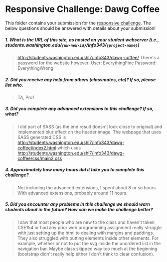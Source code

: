 # Responsive Challenge: Dawg Coffee

This folder contains your submission for the [responsive challenge](http://faculty.washington.edu/mikefree/info343/#/challenges/responsive). The below questions should be answered with details about your submission!

##### 1. What is the URL of this site, as hosted on your student webserver (i.e., students.washington.edu/<code>{uw-new-id}</code>/info343/<code>{project-name}</code>) #####
> http://students.washington.edu/shl7/info343/dawg-coffee/
There's a password for the website however.
User: EverythingFine
Password: EverythingWrong

##### 2. Did you receive any help from others (classmates, etc)? If so, please list who. #####
> TA, Prof

##### 3. Did you complete any advanced extensions to this challenge? If so, what? #####
> I did part of SASS (as the end result doesn't look close to original) and implemented blur effect on the header image. 
The webpage that uses SASS generated CSS is 
http://students.washington.edu/shl7/info343/dawg-coffee/index2.html
which uses
http://students.washington.edu/shl7/info343/dawg-coffee/css/main2.css

##### 4. Approximately how many hours did it take you to complete this challenge? #####
> Not including the advanced extensions, I spent about 8 or so hours. With advanced extensions, probably around 11 hours.

##### 5. Did you encounter any problems in this challenge we should warn students about in the future? How can we make the challenge better? #####
> I saw that most people who are new to the class and haven't taken CSE154 or had any prior web programming assignment really struggle with just setting up the html to dealing with margins and paddings. They also struggled with putting elements inside other elements. For example, whether or not to put the svg inside the unordered list in the navigation bar. Maybe class skipped way too much at the beginning (bootstrap didn't really help either I don't think to clear confusion).

